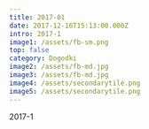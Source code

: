 ```yaml
---
title: 2017-01
date: 2017-12-16T15:13:00.000Z
intro: 2017-1
image1: /assets/fb-sm.png
top: false
category: Dogodki
image2: /assets/fb-md.jpg
image3: /assets/fb-md.jpg
image4: /assets/secondarytile.png
image5: /assets/secondarytile.png
---
```


2017-1
